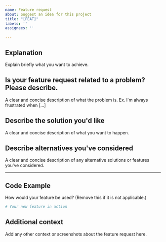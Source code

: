 ```yaml
---
name: Feature request
about: Suggest an idea for this project
title: "[FEAT]"
labels: ''
assignees: ''

---
```


## Explanation
Explain briefly what you want to achieve.

## Is your feature request related to a problem? Please describe.
A clear and concise description of what the problem is. Ex. I'm always frustrated when [...]

## Describe the solution you'd like
A clear and concise description of what you want to happen.

## Describe alternatives you've considered
A clear and concise description of any alternative solutions or features you've considered.

----

## Code Example

How would your feature be used? (Remove this if it is not applicable.)

```python
# Your new feature in action
```

## Additional context
Add any other context or screenshots about the feature request here.
